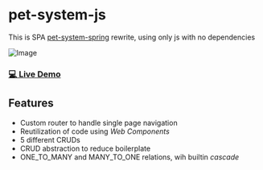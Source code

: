 pet-system-js
==

This is SPA [pet-system-spring](https://github.com/guiquintelas/pet-system-spring) rewrite, using only js with no dependencies
 
![Image](https://github.com/guiquintelas/spring-boot-crud/blob/master/static/petsystem.png)

### [💻 Live Demo](https://guiquintelas.github.io/pet-system-js/)

## Features
  - Custom router to handle single page navigation
  - Reutilization of code using _Web Components_
  - 5 different CRUDs
  - CRUD abstraction to reduce boilerplate
  - ONE_TO_MANY and MANY_TO_ONE relations, wih builtin _cascade_
  
 
  
 
